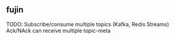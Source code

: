 ## fujin

TODO:
Subscribe/consume multiple topics (Kafka, Redis Streams)
Ack/NAck can receive multiple topic-meta
